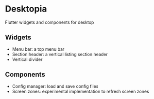 # Desktopia

Flutter widgets and components for desktop

## Widgets

- Menu bar: a top menu bar
- Section header: a vertical listing section header
- Vertical divider

## Components

- Config manager: load and save config files
- Screen zones: experimental implementation to refresh screen zones
